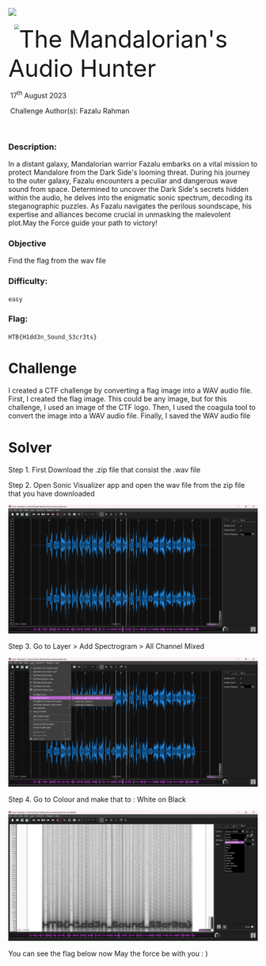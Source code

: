 ![](assets/images/banner.png)



<img src="assets/images/htb.png" style="margin-left: 20px; zoom: 60%;" align=left />    	<font size="10">The Mandalorian's Audio Hunter</font>

​		17<sup>th</sup> August 2023

​		Challenge Author(s): 
  Fazalu Rahman

​		

 



### Description:

In a distant galaxy, Mandalorian warrior Fazalu embarks on a vital mission to protect Mandalore from the Dark Side's looming threat. During his journey to the outer galaxy, Fazalu encounters a peculiar and dangerous wave sound from space. Determined to uncover the Dark Side's secrets hidden within the audio, he delves into the enigmatic sonic spectrum, decoding its steganographic puzzles. As Fazalu navigates the perilous soundscape, his expertise and alliances become crucial in unmasking the malevolent plot.May the Force guide your path to victory!

### Objective

Find the flag from the wav file

### Difficulty:

`easy`

### Flag:

`HTB{H1dd3n_Sound_S3cr3ts}`



# Challenge
I created a CTF challenge by converting a flag image into a WAV audio file. First, I created the flag image. This could be any image, but for this challenge, I used an image of the CTF logo. Then, I used the coagula tool to convert the image into a WAV audio file. Finally, I saved the WAV audio file


# Solver
Step 1.
First Download the .zip file that consist the .wav file 

Step 2.
Open Sonic Visualizer app and open the wav file from the zip file that you have downloaded 

![](assets/images/1.png)

Step 3.
Go to Layer > Add Spectrogram > All Channel Mixed 

![](assets/images/2.png)

Step 4.
Go to Colour and make that to : White on Black
 
![](assets/images/3.png)


You can see the flag below now May the force be with you : ) 


